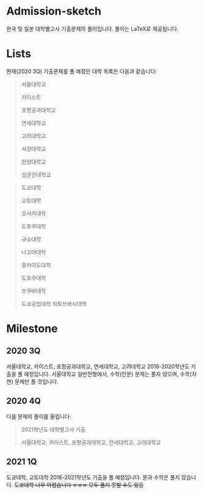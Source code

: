 # Admission-sketch


한국 및 일본 대학별고사 기출문제의 풀이입니다. 풀이는 LaTeX로 제공됩니다.

# Lists

현재(2020 3Q)  기출문제를 풀 예정인 대학 목록은 다음과 같습니다:

> 서울대학교
>
> 카이스트
>
> 포항공과대학교
>
> 연세대학교
>
> 고려대학교
>
> 서강대학교
>
> 한양대학교
>
> 성균관대학교



> 도쿄대학
>
> 교토대학
>
> 오사카대학
>
> 도호쿠대학
>
> 규슈대학
>
> 나고야대학
>
> 홋카이도대학
>
> 도호쿠대학
>
> 쓰쿠바대학
>
>
> 도쿄공업대학
> 히토쓰바시대학


# Milestone



## 2020 3Q



서울대학교, 카이스트, 포항공과대학교, 연세대학교, 고려대학교 2016-2020학년도 기출을 풀 예정입니다.
서울대학교 일반전형에서, 수학(인문) 문제는 풀지 않으며, 수학(자연) 문제만 풀 것입니다.


## 2020 4Q



다음 문제의 풀이를 올립니다:



> 2021학년도 대학별고사 기출
>
> 서울대학교, 카이스트, 포항공과대학교, 연세대학교, 고려대학교

## 2021 1Q

도쿄대학, 교토대학 2016-2021학년도 기출을 풀 예정입니다. 문과 수학은 풀지 않습니다.
~~도쿄대학 너무 어렵습니다 ㅠㅠㅠ 모두 풀지 못할 수도 있음~~
